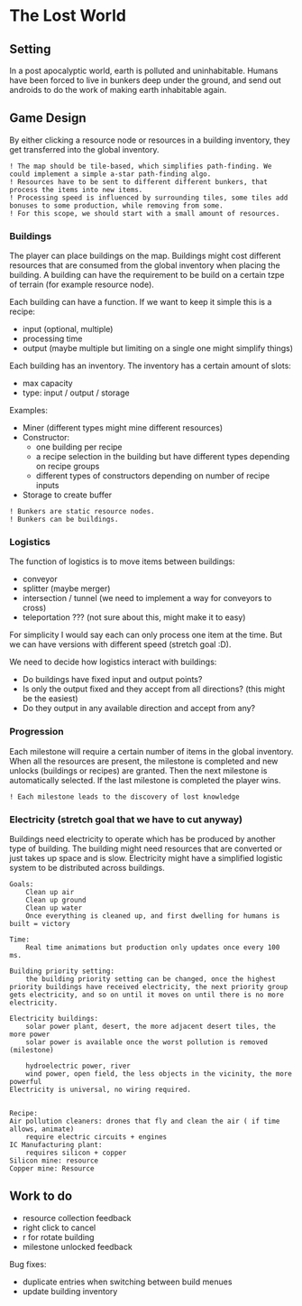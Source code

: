 # The Lost World


## Setting
In a post apocalyptic world, earth is polluted and uninhabitable. Humans have been forced to live in bunkers deep under the ground, and send out androids to do the work of making earth inhabitable again. 

## Game Design

By either clicking a resource node or resources in a building inventory, they get transferred into the global inventory.

```
! The map should be tile-based, which simplifies path-finding. We could implement a simple a-star path-finding algo.
! Resources have to be sent to different different bunkers, that process the items into new items.
! Processing speed is influenced by surrounding tiles, some tiles add bonuses to some production, while removing from some.
! For this scope, we should start with a small amount of resources.
```
### Buildings

The player can place buildings on the map. 
Buildings might cost different resources that are consumed from the global inventory when placing the building.
A building can have the requirement to be build on a certain tzpe of terrain (for example resource node).

Each building can have a function. If we want to keep it simple this is a recipe:
 - input (optional, multiple)
 - processing time
 - output (maybe multiple but limiting on a single one might simplify things)
 
Each building has an inventory. The inventory has a certain amount of slots:
 - max capacity
 - type: input / output / storage
 
Examples:
 - Miner (different types might mine different resources)
 - Constructor:
   - one building per recipe 
   - a recipe selection in the building but have different types depending on recipe groups
   - different types of constructors depending on number of recipe inputs
 - Storage to create buffer

```
! Bunkers are static resource nodes. 
! Bunkers can be buildings. 
```
### Logistics

The function of logistics is to move items between buildings:
 - conveyor 
 - splitter (maybe merger)
 - intersection / tunnel (we need to implement a way for conveyors to cross)
 - teleportation ??? (not sure about this, might make it to easy)
 
For simplicity I would say each can only process one item at the time. 
But we can have versions with different speed (stretch goal :D).

We need to decide how logistics interact with buildings:
 - Do buildings have fixed input and output points?
 - Is only the output fixed and they accept from all directions? (this might be the easiest)
 - Do they output in any available direction and accept from any?

### Progression

Each milestone will require a certain number of items in the global inventory.
When all the resources are present, the milestone is completed and new unlocks (buildings or recipes) are granted.
Then the next milestone is automatically selected. If the last milestone is completed the player wins.

```
! Each milestone leads to the discovery of lost knowledge
```

### Electricity (stretch goal that we have to cut anyway)

Buildings need electricity to operate which has be produced by another type of building.
The building might need resources that are converted or just takes up space and is slow.
Electricity might have a simplified logistic system to be distributed across buildings.

```
Goals:
	Clean up air
	Clean up ground
	Clean up water
	Once everything is cleaned up, and first dwelling for humans is built = victory

Time:
	Real time animations but production only updates once every 100 ms.

Building priority setting:
	the building priority setting can be changed, once the highest priority buildings have received electricity, the next priority group gets electricity, and so on until it moves on until there is no more electricity.

Electricity buildings:
	solar power plant, desert, the more adjacent desert tiles, the more power
	solar power is available once the worst pollution is removed (milestone)

	hydroelectric power, river
	wind power, open field, the less objects in the vicinity, the more powerful
Electricity is universal, no wiring required.

	
Recipe:
Air pollution cleaners: drones that fly and clean the air ( if time allows, animate)
	require electric circuits + engines
IC Manufacturing plant:
	requires silicon + copper
Silicon mine: resource
Copper mine: Resource
```

## Work to do

- resource collection feedback
- right click to cancel
- r for rotate building
- milestone unlocked feedback

Bug fixes:

- duplicate entries when switching between build menues
- update building inventory
